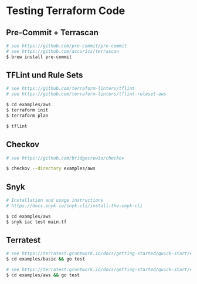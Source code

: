 # Testing Terraform Code

## Pre-Commit + Terrascan

```bash
# see https://github.com/pre-commit/pre-commit
# see https://github.com/accurics/terrascan
$ brew install pre-commit
```

## TFLint und Rule Sets

```bash
# see https://github.com/terraform-linters/tflint
# see https://github.com/terraform-linters/tflint-ruleset-aws

$ cd examples/aws
$ terraform init
$ terraform plan

$ tflint
```

## Checkov

```bash
# see https://github.com/bridgecrewio/checkov

$ checkov --directory examples/aws
```

## Snyk

```bash
# Installation and usage instructions
# https://docs.snyk.io/snyk-cli/install-the-snyk-cli

$ cd examples/aws
$ snyk iac test main.tf
```

## Terratest

```bash
# see https://terratest.gruntwork.io/docs/getting-started/quick-start/#example-1-terraform-hello-world
$ cd examples/basic && go test

# see https://terratest.gruntwork.io/docs/getting-started/quick-start/#example-2-terraform-and-aws
$ cd examples/aws && go test
```
